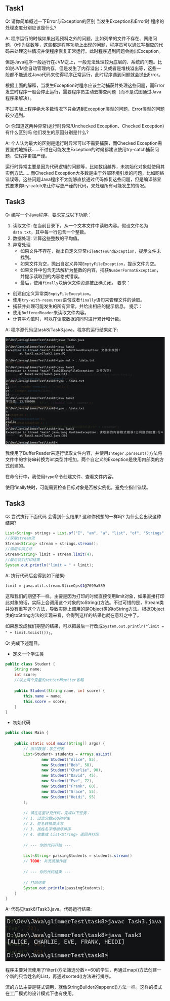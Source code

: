 ## Task1

Q: 请你简单概述一下Error与Exception的区别 当发生Exception和Error时 程序的处理态度分别应该是什么?

A: 程序运行的时候如果出现预料之外的问题，比如列举的文件不存在、网络问题、0作为除数等，这些都是程序功能上出现的问题，程序员可以通过写相应的代码来处理这些情况并使程序恢复正常运行。此时程序遇到问题会抛出Exception。

但是Java程序一般运行在JVM之上，一般无法处理较为底层的、系统的问题。比如说JVM会自动管理内存，但是发生了内存溢出；又或者是堆栈溢出等，这些一般都不能通过Java代码来使得程序正常运行，此时程序遇到问题就会抛出Error。

根据上面的解释，当发生Exception时程序应该主动捕获并处理这些问题，而Error发生时程序一般会停止运行，需要程序员主动去排查问题（而不是试图通过Java程序来解决）。

不过实际上程序绝大多数情况下只会遇到Exception类型的问题，Error类型的问题较少遇到。

Q: 你知道这两种异常(运行时异常/Unchecked Exception、Checked Exception)有什么区别吗 他们发生的原因分别是什么?

A: 个人认为最大的区别是运行时异常可以不需要捕获，而Checked Exception需要显式地捕获......不过在可能发生Exception的时候都建议使用try-catch捕获问题，使程序更加严谨。

运行时异常主要是因为代码逻辑的问题等，比如数组越界，未初始化对象就使用其实例方法......而Checked Exception大多数是由于外部环境引发的问题，比如网络错误等。这些问题Java程序不太能够直接通过代码修复这些问题，但是编译器显式要求你try-catch来让你写更严谨的代码，来处理所有可能发生的情况。

## Task3

Q: 编写一个Java程序，要求完成以下功能：

1. 读取文件: 在当前目录下，从一个文本文件中读取内容。假设文件名为`data.txt`，其中每一行包含一个整数。
2. 数据处理: 计算这些整数的平均值。
3. 异常处理
    - 如果文件不存在，抛出自定义异常`FileNotFoundException`，提示文件未找到。
    - 如果文件为空，抛出自定义异常`EmptyFileException`，提示文件为空。
    - 如果文件中包含无法解析为整数的内容，捕获`NumberFormatException`，并提示读取到的内容格式错误。
    - 最后，使用`finally`块确保文件资源被正确关闭。
要求：
- 创建自定义异常类`EmptyFileException`。
- 使用`try-with-resources`语句或者`finally`语句来管理文件的读取。
- 捕获并处理可能发生的所有异常，并给出相应的提示信息。
提示：
- 使用`BufferedReader`来读取文件内容。
- 计算平均值时，可以在读取数据的同时进行累计和计数。

A: 程序源代码见task8/Task3.java。程序的运行结果如下:

![Task2运行结果](task2-screenshot.png)

我使用了BufferReader来逐行读取文件内容，并使用`Integer.parseInt()`方法将文件中的字符串转换为int类型并相加。两个自定义的Exception是使用内部类的方式创建的。

在命令行中，我使用`type`命令创建文件、查看文件内容。

使用finally块时，可能需要检查目标对象是否被实例化，避免空指针错误。

## Task3

Q:  尝试执行下面代码 会得到什么结果? 这和你预想的一样吗? 为什么会出现这种结果?

```java
List<String> strings = List.of("I", "am", "a", "list", "of", "Strings");
//获取stream流
Stream<String> stream = strings.stream();
//调用中间方法
Stream<String> limit = stream.limit(4);
//最后我们打印结果
System.out.println("limit = " + limit);
```

A: 执行代码后会得到如下结果:

```bash
limit = java.util.stream.SliceOps$1@7699a589
```

这和我们的期望不一样。主要是因为打印的时候直接使用limit对象，如果直接打印此对象的话，实际上会调用这个对象的toString()方法。不过可惜的是，Stream类并没有重写这个方法，导致实际上调用的是Object类的toString方法。根据Object类的toString方法的实现来看，会得到这样的结果也就在意料之中了。

如果想改成我们期望的结果，可以把最后一行改成`System.out.println("limit = " + limit.toList());`。

Q: 完成下述题目。

- 定义一个学生类

```java
public class Student {
    String name;
    int score;
    //以上两个变量的setter和getter省略
    
    public Student(String name, int score) {
        this.name = name;
        this.score = score;
    }
}
```

- 初始代码

```java
public class Main {

    public static void main(String[] args) {
        // 测试数据：学生列表
        List<Student> students = Arrays.asList(
                new Student("Alice", 85),
                new Student("Bob", 58),
                new Student("Charlie", 90),
                new Student("David", 45),
                new Student("Eve", 72),
                new Student("Frank", 60),
                new Student("Grace", 55),
                new Student("Heidi", 95)
        );

        // 请在这里补充代码，完成以下任务：
        // 1. 过滤分数≥60的学生
        // 2. 姓名转换成大写
        // 3. 按姓名字母顺序排序
        // 4. 收集成 List<String> 返回并打印

        // --- 你的代码开始 ---

        List<String> passingStudents = students.stream()
        // TODO: 补充流操作链

        // --- 你的代码结束 ---

        // 打印结果
        System.out.println(passingStudents);
    }
}
```

A: 代码见task8/Task3.java。代码运行结果:

![Task3运行结果](task3-screenshot.png)

程序主要对流使用了filter()方法筛选分数>=60的学生，再通过map()方法创建一个新的只含姓名的List，再通过sorted()方法进行排序。

流的方法主要是链式调用，就像StringBuilder的append()方法一样。这样的模式在工厂模式的设计模式下也有使用。